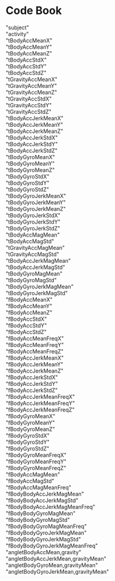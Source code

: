 # Code Book

"subject"                            
"activity"                           
"tBodyAccMeanX"                      
"tBodyAccMeanY"                      
"tBodyAccMeanZ"                     
"tBodyAccStdX"                       
"tBodyAccStdY"                       
"tBodyAccStdZ"                       
"tGravityAccMeanX"                   
"tGravityAccMeanY"                  
"tGravityAccMeanZ"                   
"tGravityAccStdX"                    
"tGravityAccStdY"                    
"tGravityAccStdZ"                    
"tBodyAccJerkMeanX"                 
"tBodyAccJerkMeanY"                  
"tBodyAccJerkMeanZ"                  
"tBodyAccJerkStdX"                   
"tBodyAccJerkStdY"                   
"tBodyAccJerkStdZ"                  
"tBodyGyroMeanX"                     
"tBodyGyroMeanY"                     
"tBodyGyroMeanZ"                     
"tBodyGyroStdX"                      
"tBodyGyroStdY"                     
"tBodyGyroStdZ"                      
"tBodyGyroJerkMeanX"                 
"tBodyGyroJerkMeanY"                 
"tBodyGyroJerkMeanZ"                 
"tBodyGyroJerkStdX"                 
"tBodyGyroJerkStdY"                  
"tBodyGyroJerkStdZ"                  
"tBodyAccMagMean"                    
"tBodyAccMagStd"                     
"tGravityAccMagMean"                
"tGravityAccMagStd"                  
"tBodyAccJerkMagMean"                
"tBodyAccJerkMagStd"                
"tBodyGyroMagMean"                   
"tBodyGyroMagStd"                   
"tBodyGyroJerkMagMean"               
"tBodyGyroJerkMagStd"                
"fBodyAccMeanX"                      
"fBodyAccMeanY"                      
"fBodyAccMeanZ"                     
"fBodyAccStdX"                       
"fBodyAccStdY"                       
"fBodyAccStdZ"                       
"fBodyAccMeanFreqX"                  
"fBodyAccMeanFreqY"                 
"fBodyAccMeanFreqZ"                  
"fBodyAccJerkMeanX"                  
"fBodyAccJerkMeanY"                  
"fBodyAccJerkMeanZ"                  
"fBodyAccJerkStdX"                  
"fBodyAccJerkStdY"                   
"fBodyAccJerkStdZ"                   
"fBodyAccJerkMeanFreqX"              
"fBodyAccJerkMeanFreqY"              
"fBodyAccJerkMeanFreqZ"             
"fBodyGyroMeanX"                     
"fBodyGyroMeanY"                     
"fBodyGyroMeanZ"                     
"fBodyGyroStdX"                      
"fBodyGyroStdY"                     
"fBodyGyroStdZ"                     
"fBodyGyroMeanFreqX"                 
"fBodyGyroMeanFreqY"                 
"fBodyGyroMeanFreqZ"                 
"fBodyAccMagMean"                   
"fBodyAccMagStd"                     
"fBodyAccMagMeanFreq"                
"fBodyBodyAccJerkMagMean"            
"fBodyBodyAccJerkMagStd"             
"fBodyBodyAccJerkMagMeanFreq"       
"fBodyBodyGyroMagMean"               
"fBodyBodyGyroMagStd"                
"fBodyBodyGyroMagMeanFreq"           
"fBodyBodyGyroJerkMagMean"           
"fBodyBodyGyroJerkMagStd"           
"fBodyBodyGyroJerkMagMeanFreq"       
"angletBodyAccMean,gravity"          
"angletBodyAccJerkMean,gravityMean"  
"angletBodyGyroMean,gravityMean"     
"angletBodyGyroJerkMean,gravityMean"
